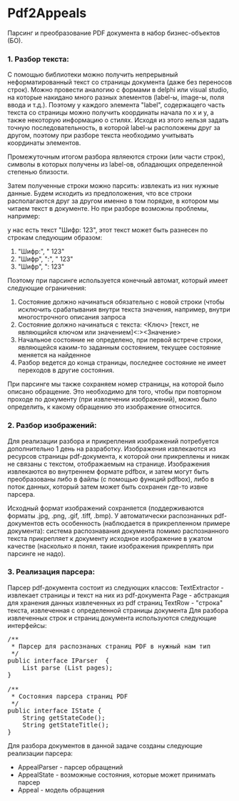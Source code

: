 # Pdf2Appeals
Парсинг и преобразование PDF документа в набор бизнес-объектов (БО).

### 1. Разбор текста:

С помощью библиотеки можно получить непрерывный неформатированный текст со страницы документа (даже без переносов строк). Можно провести аналогию с формами в delphi или visual studio, на которые накидано много разных элементов (label-ы, image-ы, поля ввода и т.д.). Поэтому у каждого элемента "label", содержащего часть текста со страницы можно получить координаты начала по x и y, а также некоторую информацию о стилях. Исходя из этого нельзя задать точную последовательность, в которой label-ы расположены друг за другом, поэтому при разборе текста необходимо учитывать координаты элементов. 

Промежуточным итогом разбора являеются строки (или части строк), символы в которых получены из label-ов, обладающих определенной степенью близости. 

Затем полученные строки можно парсить: извлекать из них нужные данные. Будем исходить из предположения, что все строки располагаются друг за другом именно в том порядке, в котором мы читаем текст в документе. Но при разборе возможны проблемы, например:

у нас есть текст "Шифр: 123", этот текст может быть разнесен по строкам следующим образом:
1. "Шифр:", " 123"
2. "Шифр", ":", " 123"
3. "Шифр", ": 123"

Поэтому при парсинге используется конечный автомат, который имеет следующие ограничения:
1. Состояние должно начинаться обязательно с новой строки (чтобы исключить срабатывания внутри текста значения, например, внутри многострочного описания запроса
2. Состояние должно начинаться с текста: <Ключ> [текст, не являющийся ключом или значением]<:><Значение>
3. Начальное состояние не определено, при первой встрече строки, являющейся каким-то заданным состоянием, текущее состояние меняется на найденное
4. Разбор ведется до конца страницы, последнее состояние не имеет переходов в другие состояния.

При парсинге мы также сохраняем номер страницы, на которой было описано обращение. Это необходимо для того, чтобы при повторном проходе по документу (при извлечении изображений), можно было определить, к какому обращению это изображение относится.

### 2. Разбор изображений:

Для реализации разбора и прикрепления изображений потребуется дополнительно 1 день на разработку.
Изображения извлекаются из ресурсов страницы pdf-документа, к которой они прикреплены и никак не связаны с текстом, отображаемым на странице.
Изображения извлекаются во внутреннем формате pdfbox, и затем могут быть преобразованы либо в файлы (с помощью функций pdfbox), либо в поток данных, который затем может быть сохранен где-то извне парсера.

Исходный формат изображений сохраняется (поддерживаются форматы .jpg, .png, .gif, .tiff, .bmp).
У автоматически распознанных pdf-документов есть особенность (наблюдается в прикрепленном примере документа): система распознавания документа помимо распознанного текста прикрепляет к документу исходное изображение в ужатом качестве (насколько я понял, такие изображения прикреплять при парсинге не надо).


### 3. Реализация парсера:

Парсер pdf-документа состоит из следующих классов:
 TextExtractor - извлекает страницы и текст на них из pdf-документа
 Page - абстракция для хранения данных извлеченных из pdf страниц
 TextRow - "строка" текста, извлеченная с определенной страницы документа
Для разбора извлеченных строк и страниц документа используются следующие интерфейсы:
<pre>
/**
 * Парсер для распознаных страниц PDF в нужный нам тип
 */
public interface IParser <T> {
    List<T> parse (List<Page> pages);
}

/**
 * Состояния парсера страниц PDF
 */
public interface IState {
    String getStateCode();
    String getStateTitle();
}
</pre>
Для разбора документов в данной задаче созданы следующие реализации парсера:

- AppealParser - парсер обращений
- AppealState - возможные состояния, которые может принимать парсер
- Appeal - модель обращения
